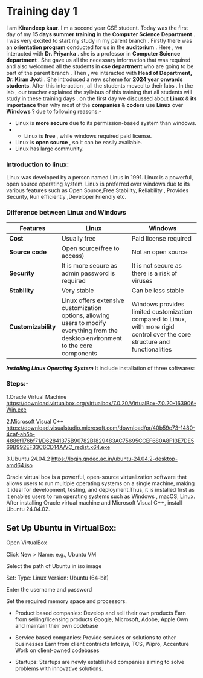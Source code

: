 # Training day 1
I am **Kirandeep kaur**. I'm a second year CSE student. Today was the first day of my **15 days summer training** in the **Computer Science Department** . I was very excited to start my study in my parent branch . Firstly there was an **orientation program** conducted for us in the **auditorium** . Here , we interacted with **Dr. Priyanka** . she is a  professor in **Computer Science department** . She gave us all the necessary information that was required and also welcomed all the students in **cse department** who are going to be part of the parent branch . Then , we interacted with **Head of Department, Dr. Kiran Jyoti** . She  introduced a new scheme for **2024 year onwards students**. After this interaction , all the students moved to their labs . In the lab , our teacher explained the syllabus of this training that all  students will study in these training days . on the  first day we discussed about **Linux** & **its importance** then why most of the **companies** & **coders** use **Linux** over **Windows** ? due to following reasons:- 
- Linux is **more secure** due to its permission-based system than windows.
- - Linux is **free** , while windows required paid license.
- Linux is **open source** , so it can be easily available.
- Linux has large community.

### Introduction to linux:
Linux was developed by a person named Linus in 1991. Linux is a powerful, open source operating system.
Linux is preferred over windows due to its various features such as Open Source,Free Stability, Reliability , Provides Security, Run efficiently ,Developer Friendly etc.
### Difference between Linux and Windows
|Features      |           Linux|             Windows|
|--------------|----------------|--------------------|
|**Cost**	|Usually free|	Paid license required|
|**Source code**|	Open source(free to access)|	Not an open source|
|**Security**	|It is more secure as admin password is required |	It is not secure as there is a risk of viruses|
|**Stability**	|Very stable|	Can be less stable|
|**Customizability**|	Linux offers extensive customization options, allowing users to modify everything from the desktop environment to the core components|	Windows provides limited customization compared to Linux, with more rigid control over the core structure and functionalities|

***Installing Linux Operating System*** It include installation of three softwares:
### Steps:-
1.Oracle Virtual Machine https://download.virtualbox.org/virtualbox/7.0.20/VirtualBox-7.0.20-163906-Win.exe

2.Microsoft Visual C++ https://download.visualstudio.microsoft.com/download/pr/40b59c73-1480-4caf-ab5b-4886f176bf71/D62841375B90782B1829483AC75695CCEF680A8F13E7DE569B992EF33C6CD14A/VC_redist.x64.exe

3.Ubuntu 24.04.2 https://login.gndec.ac.in/ubuntu-24.04.2-desktop-amd64.iso

Oracle virtual box is a powerful, open-source virtualization software that allows users to run multiple operating systems on a single machine, making it ideal for development, testing, and deployment.Thus, it is installed first as it enables users to run operating systems such as Windows , macOS, Linux.
After installing Oracle virtual machine and Microsoft Visual C++, install Ubuntu 24.04.02.

Set Up Ubuntu in VirtualBox:
-
Open VirtualBox

Click New > Name: e.g., Ubuntu VM

Select the path of Ubuntu in iso image

Set: Type: Linux Version: Ubuntu (64-bit)

Enter the username and password

Set the required memory space and processors.

- Product based companies:
Develop and sell their own products
Earn from selling/licensing products
Google, Microsoft, Adobe, Apple
Own and maintain their own codebase

- Service based companies:
Provide services or solutions to other businesses
Earn from client contracts
Infosys, TCS, Wipro, Accenture
Work on client-owned codebases

- Startups:
Startups are newly established companies aiming to solve problems with innovative solutions.
